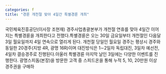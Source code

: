 ```yaml
---
categories: f
title: "경륜 개천절 맞아 4일간 특별경륜 개최"
---
```

국민체육진흥공단(이사장 조현재) 경주사업총괄본부가 개천절 연휴를 맞아 4일간 이어지는 특별경륜을 개최한다고 전했다.특별경륜은 오는 30일 금요일부터 개천절인 다음달 3일 월요일까지 4일 연속으로 열리게 된다. 개천절 당일인 월요일 경주는 평상시 경주와 동일한 20경주(지방 4R, 광명 16R)이며 대진방식은 1∼2일차 독립대진, 3일차 예선전, 4일차 결승경주로 진행된다.아울러 특별경륜 마지막 날인 3일에는 다양한 이벤트를 진행한다. 광명스피돔(본장)을 방문한 고객 중 스피드온을 통해 누적 5, 10, 20만원 이상 경주권을 구매하